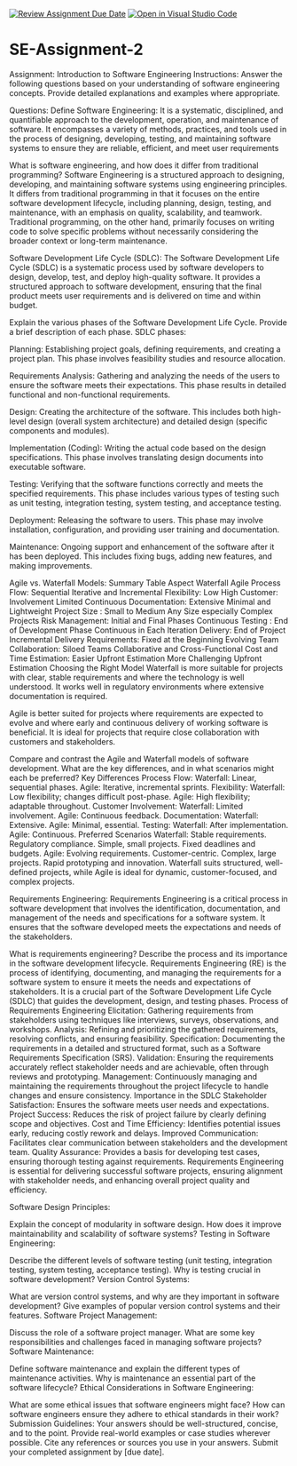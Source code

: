[![Review Assignment Due Date](https://classroom.github.com/assets/deadline-readme-button-24ddc0f5d75046c5622901739e7c5dd533143b0c8e959d652212380cedb1ea36.svg)](https://classroom.github.com/a/-ucQIGTc)
[![Open in Visual Studio Code](https://classroom.github.com/assets/open-in-vscode-718a45dd9cf7e7f842a935f5ebbe5719a5e09af4491e668f4dbf3b35d5cca122.svg)](https://classroom.github.com/online_ide?assignment_repo_id=15207966&assignment_repo_type=AssignmentRepo)
# SE-Assignment-2
Assignment: Introduction to Software Engineering
Instructions:
Answer the following questions based on your understanding of software engineering concepts. Provide detailed explanations and examples where appropriate.

Questions:
Define Software Engineering:
It is a systematic, disciplined, and quantifiable approach to the development, operation, and maintenance of software. It encompasses a variety of methods, practices, and tools used in the process of designing, developing, testing, and maintaining software systems to ensure they are reliable, efficient, and meet user requirements

What is software engineering, and how does it differ from traditional programming? 
Software Engineering is a structured approach to designing, developing, and maintaining software systems using engineering principles. It differs from traditional programming in that it focuses on the entire software development lifecycle, including planning, design, testing, and maintenance, with an emphasis on quality, scalability, and teamwork. Traditional programming, on the other hand, primarily focuses on writing code to solve specific problems without necessarily considering the broader context or long-term maintenance.

Software Development Life Cycle (SDLC):
The Software Development Life Cycle (SDLC) is a systematic process used by software developers to design, develop, test, and deploy high-quality software. It provides a structured approach to software development, ensuring that the final product meets user requirements and is delivered on time and within budget. 

Explain the various phases of the Software Development Life Cycle. Provide a brief description of each phase.
SDLC phases:

Planning: Establishing project goals, defining requirements, and creating a project plan. This phase involves feasibility studies and resource allocation.

Requirements Analysis: Gathering and analyzing the needs of the users to ensure the software meets their expectations. This phase results in detailed functional and non-functional requirements.

Design: Creating the architecture of the software. This includes both high-level design (overall system architecture) and detailed design (specific components and modules).

Implementation (Coding): Writing the actual code based on the design specifications. This phase involves translating design documents into executable software.

Testing: Verifying that the software functions correctly and meets the specified requirements. This phase includes various types of testing such as unit testing, integration testing, system testing, and acceptance testing.

Deployment: Releasing the software to users. This phase may involve installation, configuration, and providing user training and documentation.

Maintenance: Ongoing support and enhancement of the software after it has been deployed. This includes fixing bugs, adding new features, and making improvements.

Agile vs. Waterfall Models:
Summary Table
Aspect	               Waterfall	                                                            Agile
Process Flow:	         Sequential	                                                          Iterative and Incremental
Flexibility:	         Low	                                                                High
Customer:              Involvement	                                                        Limited	Continuous
Documentation:	       Extensive	                                                          Minimal and Lightweight
Project Size	:        Small to Medium	                                                    Any Size especially Complex Projects
Risk Management:	     Initial and Final Phases	                                            Continuous
Testing	:              End of Development Phase	                                            Continuous in Each Iteration
Delivery:	             End of Project	                                                      Incremental Delivery
Requirements:	         Fixed at the Beginning	                                              Evolving
Team Collaboration:	   Siloed Teams	                                                        Collaborative and Cross-Functional
Cost and Time Estimation:	Easier Upfront Estimation	                                        More Challenging Upfront Estimation
Choosing the Right Model
Waterfall is more suitable for projects with clear, stable requirements and where the technology is well understood. It works well in regulatory environments where extensive documentation is required.

Agile is better suited for projects where requirements are expected to evolve and where early and continuous delivery of working software is beneficial. It is ideal for projects that require close collaboration with customers and stakeholders.

Compare and contrast the Agile and Waterfall models of software development. What are the key differences, and in what scenarios might each be preferred?
Key Differences
Process Flow:
Waterfall: Linear, sequential phases.
Agile: Iterative, incremental sprints.
Flexibility:
Waterfall: Low flexibility; changes difficult post-phase.
Agile: High flexibility; adaptable throughout.
Customer Involvement:
Waterfall: Limited involvement.
Agile: Continuous feedback.
Documentation:
Waterfall: Extensive.
Agile: Minimal, essential.
Testing:
Waterfall: After implementation.
Agile: Continuous.
Preferred Scenarios
Waterfall:
Stable requirements.
Regulatory compliance.
Simple, small projects.
Fixed deadlines and budgets.
Agile:
Evolving requirements.
Customer-centric.
Complex, large projects.
Rapid prototyping and innovation.
Waterfall suits structured, well-defined projects, while Agile is ideal for dynamic, customer-focused, and complex projects.

Requirements Engineering:
Requirements Engineering is a critical process in software development that involves the identification, documentation, and management of the needs and specifications for a software system. It ensures that the software developed meets the expectations and needs of the stakeholders.

What is requirements engineering? Describe the process and its importance in the software development lifecycle.
Requirements Engineering (RE) is the process of identifying, documenting, and managing the requirements for a software system to ensure it meets the needs and expectations of stakeholders. It is a crucial part of the Software Development Life Cycle (SDLC) that guides the development, design, and testing phases.
Process of Requirements Engineering
Elicitation: Gathering requirements from stakeholders using techniques like interviews, surveys, observations, and workshops.
Analysis: Refining and prioritizing the gathered requirements, resolving conflicts, and ensuring feasibility.
Specification: Documenting the requirements in a detailed and structured format, such as a Software Requirements Specification (SRS).
Validation: Ensuring the requirements accurately reflect stakeholder needs and are achievable, often through reviews and prototyping.
Management: Continuously managing and maintaining the requirements throughout the project lifecycle to handle changes and ensure consistency.
Importance in the SDLC
Stakeholder Satisfaction: Ensures the software meets user needs and expectations.
Project Success: Reduces the risk of project failure by clearly defining scope and objectives.
Cost and Time Efficiency: Identifies potential issues early, reducing costly rework and delays.
Improved Communication: Facilitates clear communication between stakeholders and the development team.
Quality Assurance: Provides a basis for developing test cases, ensuring thorough testing against requirements.
Requirements Engineering is essential for delivering successful software projects, ensuring alignment with stakeholder needs, and enhancing overall project quality and efficiency.

Software Design Principles:

Explain the concept of modularity in software design. How does it improve maintainability and scalability of software systems?
Testing in Software Engineering:

Describe the different levels of software testing (unit testing, integration testing, system testing, acceptance testing). Why is testing crucial in software development?
Version Control Systems:

What are version control systems, and why are they important in software development? Give examples of popular version control systems and their features.
Software Project Management:

Discuss the role of a software project manager. What are some key responsibilities and challenges faced in managing software projects?
Software Maintenance:

Define software maintenance and explain the different types of maintenance activities. Why is maintenance an essential part of the software lifecycle?
Ethical Considerations in Software Engineering:

What are some ethical issues that software engineers might face? How can software engineers ensure they adhere to ethical standards in their work?
Submission Guidelines:
Your answers should be well-structured, concise, and to the point.
Provide real-world examples or case studies wherever possible.
Cite any references or sources you use in your answers.
Submit your completed assignment by [due date].
